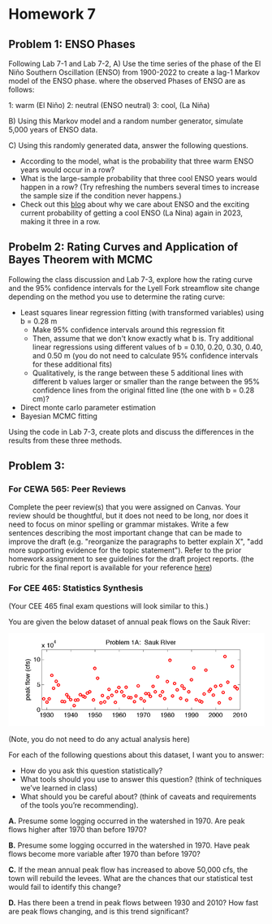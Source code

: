 # Homework 7

 
## Problem 1: ENSO Phases
Following Lab 7-1 and Lab 7-2, 
A) Use the time series of the phase of the El Niño Southern Oscillation (ENSO) from 1900-2022 to create a lag-1 Markov model of the ENSO phase.
where the observed Phases of ENSO are as follows:

1: warm (El Niño)
2: neutral (ENSO neutral)
3: cool, (La Niña)

B) Using this Markov model and a random number generator, simulate 5,000 years of ENSO data.

C) Using this randomly generated data, answer the following questions.

  - According to the model, what is the probability that three warm ENSO years would occur in a row?
  - What is the large-sample probability that three cool ENSO years would happen in a row?  (Try refreshing the numbers several times to increase the sample size if the condition never happens.)
  - Check out this [blog](https://www.climate.gov/news-features/blogs/september-2022-la-ni%C3%B1a-update-it%E2%80%99s-q-time) about why we care about ENSO and the exciting current probability of getting a cool ENSO (La Nina) again in 2023, making it three in a row.

## Probelm 2: Rating Curves and Application of Bayes Theorem with MCMC
 
Following the class discussion and Lab 7-3, explore how the rating curve and the 95% confidence intervals for the Lyell Fork streamflow site change depending on the method you use to determine the rating curve:

- Least squares linear regression fitting (with transformed variables) using b = 0.28 m
  - Make 95% confidence intervals around this regression fit 
  - Then, assume that we don't know exactly what b is. Try additional linear regressions using different values of b = 0.10, 0.20, 0.30, 0.40, and 0.50 m (you do not need to calculate 95% confidence intervals for these additional fits)
  - Qualitatively, is the range between these 5 additional lines with different b values larger or smaller than the range between the 95% confidence lines from the original fitted line (the one with b = 0.28 cm)?
- Direct monte carlo parameter estimation
- Bayesian MCMC fitting

Using the code in Lab 7-3, create plots and discuss the differences in the results from these three methods.

## Problem 3: 

### For CEWA 565: Peer Reviews

Complete the peer review(s) that you were assigned on Canvas. Your review should be thoughtful, but it does not need to be long, nor does it need to focus on minor spelling or grammar mistakes. Write a few sentences describing the most important change that can be made to improve the draft (e.g. "reorganize the paragraphs to better explain X", "add more supporting evidence for the topic statement"). Refer to the prior homework assignment to see guidelines for the draft project reports. (the rubric for the final report is available for your reference [here](/overview/b-project.md))


### For CEE 465: Statistics Synthesis

(Your CEE 465 final exam questions will look similar to this.)

You are given the below dataset of annual peak flows on the Sauk River: 

![Sauk River Plot](sauk-river-plot.png)

(Note, you do not need to do any actual analysis here)

For each of the following questions about this dataset, I want you to answer:
 - How do you ask this question statistically? 
 - What tools should you use to answer this question? (think of techniques we’ve learned in class)
 - What should you be careful about? (think of caveats and requirements of the tools you’re recommending).

 **A.** Presume some logging occurred in the watershed in 1970. Are peak flows higher after 1970 than before 1970?
 
 **B.** Presume some logging occurred in the watershed in 1970. Have peak flows become more variable after 1970 than before 1970?
 
 **C.** If the mean annual peak flow has increased to above 50,000 cfs, the town will rebuild the levees. What are the chances that our statistical test would fail to identify this change?
 
 **D.** Has there been a trend in peak flows between 1930 and 2010? How fast are peak flows changing, and is this trend significant?